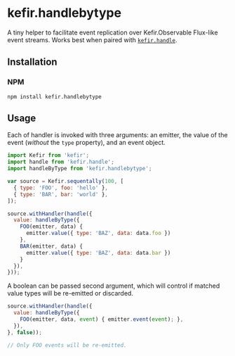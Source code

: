 # kefir.handlebytype

A tiny helper to facilitate event replication over Kefir.Observable Flux-like event streams. Works best when paired with [`kefir.handle`](https://github.com/32bitkid/kefir.handle).

## Installation

### NPM

```
npm install kefir.handlebytype
```

## Usage

Each of handler is invoked with three arguments: an emitter, the value of the event (_without_ the `type` property), and an event object.

```js
import Kefir from 'kefir';
import handle from 'kefir.handle';
import handleByType from 'kefir.handlebytype';

var source = Kefir.sequentally(100, [
  { type: 'FOO', foo: 'hello' },
  { type: 'BAR', bar: 'world' },
]);

source.withHandler(handle({
  value: handleByType({
    FOO(emitter, data) {
      emitter.value({ type: 'BAZ', data: data.foo })
    },
    BAR(emitter, data) {
      emitter.value({ type: 'BAZ', data: data.bar })
    }
  }),
}));
```

A boolean can be passed second argument, which will control if matched value types will be re-emitted or discarded.


```js
source.withHandler(handle({
  value: handleByType({
    FOO(emitter, data, event) { emitter.event(event); },
  }),
}, false));

// Only FOO events will be re-emitted.
```



